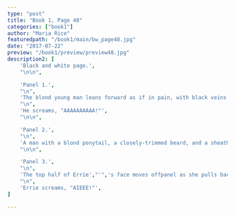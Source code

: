 ```yaml
---
type: "post"
title: "Book 1, Page 48"
categories: ["book1"]
author: "Maria Rice"
featuredpath: "/book1/main/bw_page48.jpg"
date: "2017-07-22"
preview: "/book1/preview/preview48.jpg"
description2: [
    'Black and white page.',
    "\n\n",

    'Panel 1.',
    "\n",
    'The blond young man leans forward as if in pain, with black veins appearing on his face, as the vines suddenly sprout quickly from his back in another massive wave amid loud rustling ("FSHHSHSHHSHH"). One of the vines wraps around his arm.',
    "\n",
    'He screams, "AAAAAAAAAA!"',
    "\n\n",

    'Panel 2.',
    "\n",
    'A man with a blond ponytail, a closely-trimmed beard, and a sheathed fencing sword carries the striped-shirt boy in his arms as he zooms in a glow towards the bottom left corner of the panel, away from a mass of glowing, rustling vines following close behind.',
    "\n\n",

    'Panel 3.',
    "\n",
    'The top half of Errie',"'",'s face moves offpanel as she pulls back from the vines that reach for her from the left and wrap around her arms.',
    "\n",
    'Errie screams, "AIEEE!"',
]

---
```

